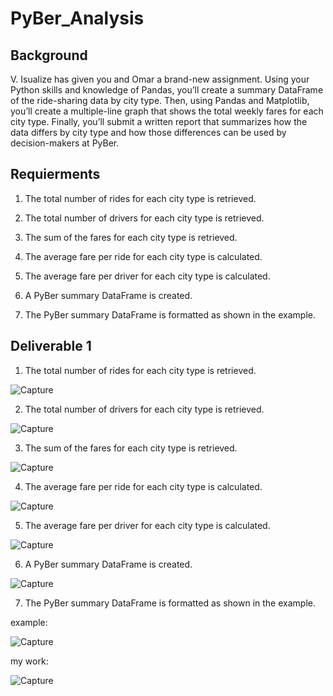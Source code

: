 # PyBer_Analysis

## Background

V. Isualize has given you and Omar a brand-new assignment. Using your Python skills and knowledge of Pandas, you’ll create a summary DataFrame of the ride-sharing data by city type. Then, using Pandas and Matplotlib, you’ll create a multiple-line graph that shows the total weekly fares for each city type. Finally, you’ll submit a written report that summarizes how the data differs by city type and how those differences can be used by decision-makers at PyBer.


## Requierments

1) The total number of rides for each city type is retrieved.

2) The total number of drivers for each city type is retrieved.

3) The sum of the fares for each city type is retrieved.

4) The average fare per ride for each city type is calculated.

5) The average fare per driver for each city type is calculated.

6) A PyBer summary DataFrame is created.

7) The PyBer summary DataFrame is formatted as shown in the example.

## Deliverable 1

1) The total number of rides for each city type is retrieved.

![Capture](https://user-images.githubusercontent.com/89880015/137067318-026c193e-cc42-43b4-b21c-3c892303fd7c.PNG)

2) The total number of drivers for each city type is retrieved.

![Capture](https://user-images.githubusercontent.com/89880015/137067560-5c3aa259-b727-4bda-98d3-6af5d9d4f6d1.PNG)

3) The sum of the fares for each city type is retrieved.

![Capture](https://user-images.githubusercontent.com/89880015/137067800-405e84b9-6b46-4585-b41c-45345397c435.PNG)

4) The average fare per ride for each city type is calculated.

![Capture](https://user-images.githubusercontent.com/89880015/137067932-2c433b06-5045-42ab-b958-e4908495ad80.PNG)

5) The average fare per driver for each city type is calculated.

![Capture](https://user-images.githubusercontent.com/89880015/137068089-2d213ef2-d6b4-483c-a286-d23e7fef8857.PNG)

6) A PyBer summary DataFrame is created.

![Capture](https://user-images.githubusercontent.com/89880015/137068322-3c065fc3-018e-40ef-9e45-160cd5a5c0dc.PNG)

7) The PyBer summary DataFrame is formatted as shown in the example.

example: 

![Capture](https://user-images.githubusercontent.com/89880015/137068486-0cd57027-a0e1-441f-9dee-54a92694e73d.PNG)

my work: 

![Capture](https://user-images.githubusercontent.com/89880015/137068632-f2688da4-39fb-486b-9694-189d3a7fd7f5.PNG)











